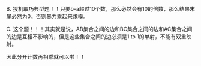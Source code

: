 B. 投机取巧典型题！！只要b-a超过10个数，那么必然会有10的倍数，那么结果末尾必然为0。否则暴力乘起来求模。

C. 这个题！！！其实就是说，AB集合之间的边和BC集合之间的边和AC集合之间的边是互相不影响的，但是这些集合之间的边必须是1 to 1的单射，不能有双重映射。

   因此分开计数再相乘就可以啦！！
